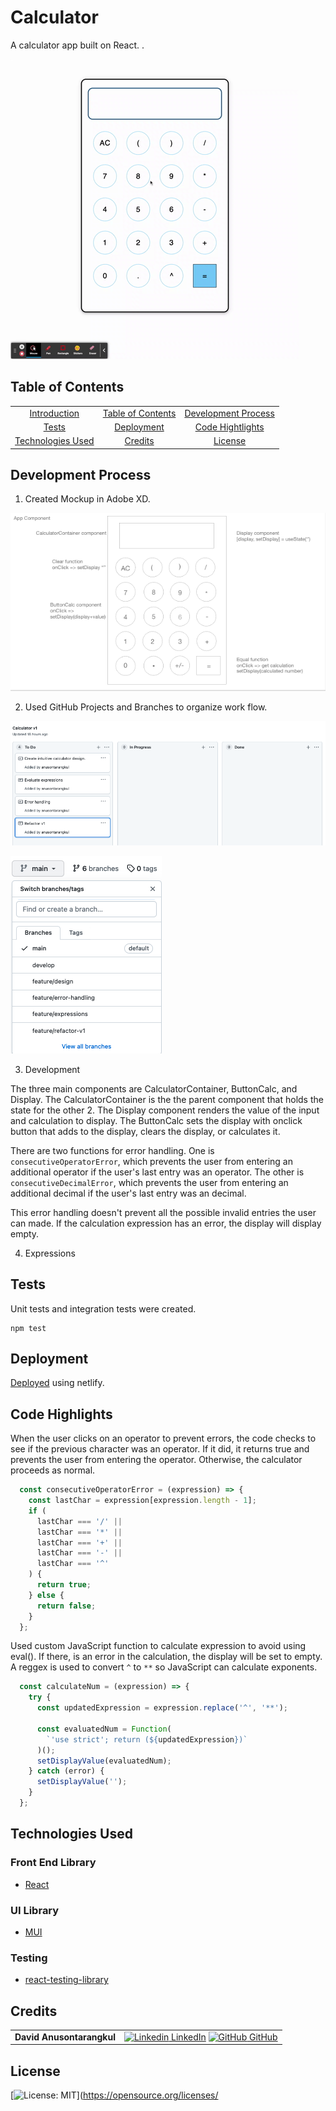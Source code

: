 # Calculator

A calculator app built on React. .

![demo](./readme-images/demo.gif)

## Table of Contents

|                                         |                                         |                                             |
| :-------------------------------------: | :-------------------------------------: | :-----------------------------------------: |
|       [Introduction](#calculator)       | [Table of Contents](#table-of-contents) | [Development Process](#development-process) |
|             [Tests](#tests)             |        [Deployment](#deployment)        |    [Code Hightlights](#code-highlights)     |
| [Technologies Used](#Technologies-Used) |           [Credits](#Credits)           |             [License](#License)             |

## Development Process

1. Created Mockup in Adobe XD.

![mockup](./readme-images/mockup.png)

2. Used GitHub Projects and Branches to organize work flow.

![projects](./readme-images/github-projects.png)

![branches](./readme-images/github-branches.png)

3. Development

The three main components are CalculatorContainer, ButtonCalc, and Display. The CalculatorContainer is the the parent component that holds the state for the other 2. The Display component renders the value of the input and calculation to display. The ButtonCalc sets the display with onclick button that adds to the display, clears the display, or calculates it.

There are two functions for error handling. One is `consecutiveOperatorError`, which prevents the user from entering an additional operator if the user's last entry was an operator. The other is `consecutiveDecimalError`, which prevents the user from entering an additional decimal if the user's last entry was an decimal.

This error handling doesn't prevent all the possible invalid entries the user can made. If the calculation expression has an error, the display will display empty.

4. Expressions

## Tests

Unit tests and integration tests were created.

```
npm test
```

## Deployment

[Deployed](https://calculator-react1.netlify.app/) using netlify.

## Code Highlights

When the user clicks on an operator to prevent errors, the code checks to see if the previous character was an operator. If it did, it returns true and prevents the user from entering the operator. Otherwise, the calculator proceeds as normal.

```JavaScript
  const consecutiveOperatorError = (expression) => {
    const lastChar = expression[expression.length - 1];
    if (
      lastChar === '/' ||
      lastChar === '*' ||
      lastChar === '+' ||
      lastChar === '-' ||
      lastChar === '^'
    ) {
      return true;
    } else {
      return false;
    }
  };
```

Used custom JavaScript function to calculate expression to avoid using eval(). If there, is an error in the calculation, the display will be set to empty. A reggex is used to convert `^` to `**` so JavaScript can calculate exponents.

```JavaScript
  const calculateNum = (expression) => {
    try {
      const updatedExpression = expression.replace('^', '**');

      const evaluatedNum = Function(
        `'use strict'; return (${updatedExpression})`
      )();
      setDisplayValue(evaluatedNum);
    } catch (error) {
      setDisplayValue('');
    }
  };
```

## Technologies Used

### Front End Library

- [React](https://reactjs.org/)

### UI Library

- [MUI](https://mui.com/)

### Testing

- [react-testing-library](https://reactjs.org/docs/testing.html)

## Credits

|                           |                                                                                                                                                                                                       |
| ------------------------- | ----------------------------------------------------------------------------------------------------------------------------------------------------------------------------------------------------- |
| **David Anusontarangkul** | [![Linkedin](https://i.stack.imgur.com/gVE0j.png) LinkedIn](https://www.linkedin.com/in/anusontarangkul/) [![GitHub](https://i.stack.imgur.com/tskMh.png) GitHub](https://github.com/anusontarangkul) |

## License

[![License: MIT](https://img.shields.io/badge/License-MIT-yellow.svg)](https://opensource.org/licenses/
